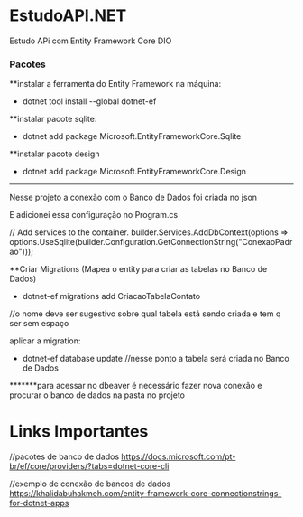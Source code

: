 # EstudoAPI.NET
Estudo APi com Entity Framework Core DIO

### Pacotes

**instalar a ferramenta do Entity Framework na máquina:

- dotnet tool install --global dotnet-ef    

**instalar pacote sqlite:

- dotnet add package Microsoft.EntityFrameworkCore.Sqlite

**instalar pacote design

- dotnet add package Microsoft.EntityFrameworkCore.Design

**********************************************************************************

Nesse projeto a conexão com o Banco de Dados foi criada no json

E adicionei essa configuração no Program.cs

// Add services to the container.
builder.Services.AddDbContext<AgendaContext>(options =>
    options.UseSqlite(builder.Configuration.GetConnectionString("ConexaoPadrao")));

**Criar Migrations (Mapea o entity para criar as tabelas no Banco de Dados)
    
- dotnet-ef migrations add CriacaoTabelaContato    
    
//o nome deve ser sugestivo sobre qual tabela está sendo criada e tem q ser sem espaço

aplicar a migration:
    
- dotnet-ef database update
//nesse ponto a tabela será criada no Banco de Dados


*******para acessar no dbeaver é necessário fazer nova conexão e procurar o banco de dados na pasta no projeto

# Links Importantes

//pacotes de banco de dados
https://docs.microsoft.com/pt-br/ef/core/providers/?tabs=dotnet-core-cli

//exemplo de conexão de bancos de dados
https://khalidabuhakmeh.com/entity-framework-core-connectionstrings-for-dotnet-apps
